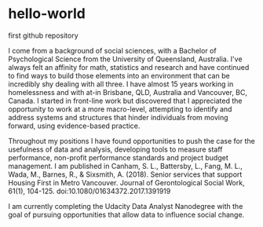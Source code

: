 # hello-world
first github repository

I come from a background of social sciences, with a Bachelor of Psychological Science from the University of Queensland, Australia. I've 
always felt an affinity for math, statistics and research and have continued to find ways to build those elements into an environment that 
can be incredibly shy dealing with all three. I have almost 15 years working in homelessness and with at-in Brisbane, QLD, Australia
and Vancouver, BC, Canada. I started in front-line work but discovered that I appreciated the opportunity to work at a more macro-level,
attempting to identify and address systems and structures that hinder individuals from moving forward, using evidence-based practice.

Throughout my positions I have found opportunities to push the case for the usefulness of data and analysis, developing tools to measure
staff performance, non-profit performance standards and project budget management. I am published in Canham, S. L., Battersby, L., Fang, 
M. L., Wada, M., Barnes, R., & Sixsmith, A. (2018). Senior services that support Housing First in Metro Vancouver. Journal of 
Gerontological Social Work, 61(1), 104-125. doi:10.1080/01634372.2017.1391919

I am currently completing the Udacity Data Analyst Nanodegree with the goal of pursuing opportunities that allow data to influence social 
change. 
